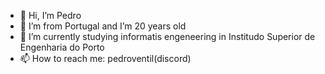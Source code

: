 - 👋 Hi, I’m Pedro
- 🏴 I’m from Portugal and I’m 20 years old
- 🌱 I’m currently studying informatis engeneering in Institudo Superior de Engenharia do Porto
- 📫 How to reach me: pedroventil(discord)
